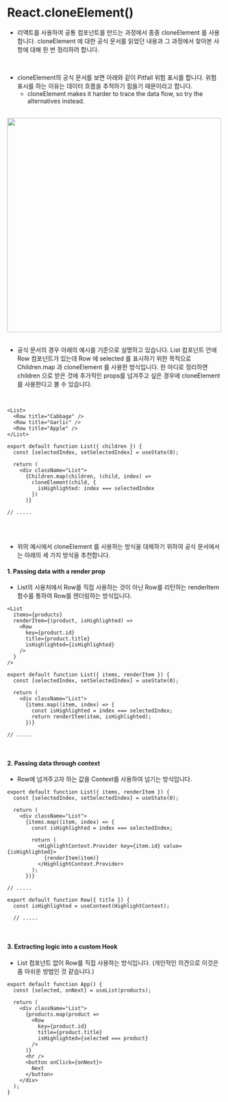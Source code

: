 # React.cloneElement()

- 리액트를 사용하여 공통 컴포넌트를 만드는 과정에서 종종 cloneElement 를 사용합니다. cloneElement 에 대한 공식 문서를 읽었던 내용과 그 과정에서 찾아본 사항에 대해 한 번 정리하려 합니다.

<br />

- cloneElement의 공식 문서를 보면 아래와 같이 Pitfall 위험 표시를 합니다. 위험 표시를 하는 이유는 데이터 흐름을 추적하기 힘들기 때문이라고 합니다.
  - cloneElement makes it harder to trace the data flow, so try the alternatives instead.

<br />

<img src="https://github.com/muilyang12/what_i_studied/assets/78548830/b10b902c-0aca-4400-bd0e-8b5e7f93cc22" width=500 />

<br />
<br />

- 공식 문서의 경우 아래의 예시를 기준으로 설명하고 있습니다. List 컴포넌트 안에 Row 컴포넌트가 있는데 Row 에 selected 를 표시하기 위한 목적으로 Children.map 과 cloneElement 를 사용한 방식입니다. 한 마디로 정리하면 children 으로 받은 것에 추가적인 props를 넘겨주고 싶은 경우에 cloneElement 를 사용한다고 볼 수 있습니다.

<br />

```
<List>
  <Row title="Cabbage" />
  <Row title="Garlic" />
  <Row title="Apple" />
</List>
```

```
export default function List({ children }) {
  const [selectedIndex, setSelectedIndex] = useState(0);
  
  return (
    <div className="List">
      {Children.map(children, (child, index) =>
        cloneElement(child, {
          isHighlighted: index === selectedIndex 
        })
      )}
      
// .....
```

<br />
<br />

- 위의 예시에서 cloneElement 를 사용하는 방식을 대체하기 위하여 공식 문서에서는 아래의 세 가지 방식을 추천합니다.

#### 1. Passing data with a render prop
- List의 사용처에서 Row를 직접 사용하는 것이 아닌 Row를 리턴하는 renderItem 함수를 통하여 Row를 렌더링하는 방식입니다.

```
<List
  items={products}
  renderItem={(product, isHighlighted) =>
    <Row
      key={product.id}
      title={product.title}
      isHighlighted={isHighlighted}
    />
  }
/>
```

```
export default function List({ items, renderItem }) {
  const [selectedIndex, setSelectedIndex] = useState(0);
  
  return (
    <div className="List">
      {items.map((item, index) => {
        const isHighlighted = index === selectedIndex;
        return renderItem(item, isHighlighted);
      })}
      
// .....
```

<br />

#### 2. Passing data through context
- Row에 넘겨주고자 하는 값을 Context를 사용하여 넘기는 방식입니다.

```
export default function List({ items, renderItem }) {
  const [selectedIndex, setSelectedIndex] = useState(0);
  
  return (
    <div className="List">
      {items.map((item, index) => {
        const isHighlighted = index === selectedIndex;
        
        return (
          <HighlightContext.Provider key={item.id} value={isHighlighted}>
            {renderItem(item)}
          </HighlightContext.Provider>
        );
      })}
      
// .....
```

```
export default function Row({ title }) {
  const isHighlighted = useContext(HighlightContext);
  
  // .....
```

<br />

#### 3. Extracting logic into a custom Hook
- List  컴포넌트 없이 Row를 직접 사용하는 방식입니다. (개인적인 의견으로 이것은 좀 아쉬운 방법인 것 같습니다.)

```
export default function App() {
  const [selected, onNext] = useList(products);

  return (
    <div className="List">
      {products.map(product =>
        <Row
          key={product.id}
          title={product.title}
          isHighlighted={selected === product}
        />
      )}
      <hr />
      <button onClick={onNext}>
        Next
      </button>
    </div>
  );
}
```

<br />
